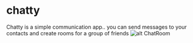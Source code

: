 # chatty
Chatty is a simple communication app.. you can send messages to your contacts and create rooms for a group of friends
![alt ChatRoom](https://previews.dropbox.com/p/thumb/AB7aV8UbeIBUyn65hxMoOr9ddztf6nh9l2U5ccz7vFoOdmJFt00IwebopqOjP7Q502gyOiOdM5ePP0nREfjBGtwmxqLfImOKLhUDPD9KfxDhWfHkngOHBWMUDXcU5LSTorE7LAdYVLQ5UCFJiKAGt-ur3gYFASophQ9Vz3kz0C0VOsHfK4GjMuXMFvBAbgMvS_O5XF_s7W7Jr8rZvrJGAzi6F66yS1bWMk9B6kIEP2nh70oURYjmVy9NPPSch8VH_M9Im9UfBKVY46A4dBR2V-_79_XC1uNb3dSJ1wWFDMAWMT9w0U-LSOLYTzUxnAI35AzHKCbGphK8N7TZE8txY-1wdS6S4NvR9lM-7Ey7Kawrdci2BtCqovGKXBP6zgGkUzY/p.png)
